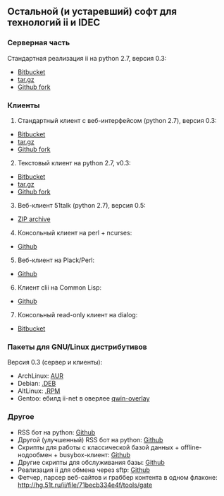 ## Остальной (и устаревший) софт для технологий ii и IDEC

### Серверная часть

Стандартная реализация ii на python 2.7, версия 0.3:

* [Bitbucket](http://bitbucket.org/51t/ii)
* [tar.gz](http://ii-net.tk/files/ii-03.tar.gz)
* [Github fork](https://github.com/6vasia/ii-base)

### Клиенты

1. Стандартный клиент c веб-интерфейсом (python 2.7), версия 0.3:
  * [Bitbucket](http://bitbucket.org/51t/ii-client)
  * [tar.gz](http://ii-net.tk/files/iiclient-03.tar.gz)
  * [Github fork](https://github.com/6vasia/ii-txt)
2. Текстовый клиент на python 2.7, v0.3:
  * [Bitbucket](http://bitbucket.org/51t/ii-txt)
  * [tar.gz](http://ii-net.tk/files/iitxt-03.tar.gz)
  * [Github fork](https://github.com/6vasia/ii-txt)
3. Веб-клиент 51talk (python 2.7), версия 0.5:
  * [ZIP archive](http://ii-net.tk/files/51talk.zip)
4. Консольный клиент на perl + ncurses:
  * [Github](https://github.com/6vasia/ncii)
5. Веб-клиент на Plack/Perl:
  * [Github](https://github.com/Difrex/iiplc)
6. Клиент clii на Common Lisp:
  * [Github](https://github.com/spline1986/clii)
7. Консольный read-only клиент на dialog:
  * [Bitbucket](https://bitbucket.org/romiq/ii-dialog)

### Пакеты для GNU/Linux дистрибутивов</h2>

Версия 0.3 (сервер и клиенты):

* ArchLinux: [AUR](https://aur.archlinux.org/packages/ii-net/)
* Debian: [.DEB](http://ii-net.tk/files/ii-net_03-6_all.deb)
* AltLinux: [.RPM](http://ii-net.tk/files/ii-net-03-6.noarch.rpm)
* Gentoo: ебилд ii-net в оверлее [qwin-overlay](https://github.com/Flex1911/qwin-overlay/)

### Другое

* RSS бот на python: [Github](https://github.com/spline1986/rss2ii)
* Другой (улучшенный) RSS бот на python: [Github](https://github.com/spline1986/rss2idec)
* Скрипты для работы с классической базой данных + offline-нодообмен + busybox-клиент: [Github](https://github.com/vit1-irk/ii-db-utils)
* Другие скрипты для обслуживания базы: [Github](https://github.com/spline1986/idec-utils)
* Реализация ii для обмена через sftp: [Github](https://github.com/vit1-irk/iissh)
* Фетчер, парсер веб-сайтов и граббер контента в одном флаконе: <http://hg.51t.ru/ii/file/71becb334e4f/tools/gate>
